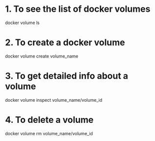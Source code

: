 # 1. To see the list of docker  volumes
  docker volume ls

# 2. To create a docker volume
  docker volume create volume_name

# 3. To get detailed info about a volume
  docker volume inspect volume_name/volume_id

# 4. To delete a volume
  docker volume rm volume_name/volume_id
